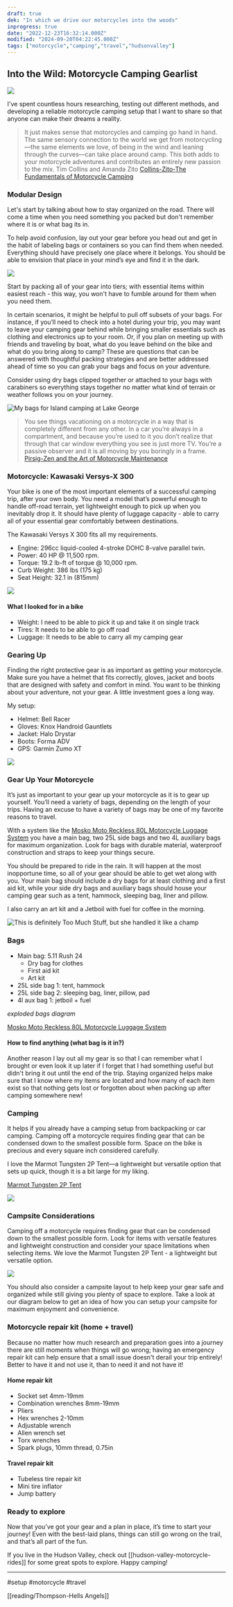```yaml
---
draft: true
dek: "In which we drive our motorcycles into the woods"
inprogress: true
date: "2022-12-23T16:32:14.000Z"
modified: "2024-09-20T04:22:45.000Z"
tags: ["motorcycle","camping","travel","hudsonvalley"]
---
```

## Into the Wild: Motorcycle Camping Gearlist

![](D8231DDA-80DE-4E33-B72F-200E0B78E999.jpeg)

I've spent countless hours researching, testing out different methods, and developing a reliable motorcycle camping setup that I want to share so that anyone can make their dreams a reality.

>It just makes sense that motorcycles and camping go hand in hand. The same sensory connection to the world we get from motorcycling—the same elements we love, of being in the wind and leaning through the curves—can take place around camp. This both adds to your motorcycle adventures and contributes an entirely new passion to the mix.
>Tim Collins and Amanda Zito [Collins-Zito-The Fundamentals of Motorcycle Camping](Collins-Zito-The%20Fundamentals%20of%20Motorcycle%20Camping.md)

### Modular Design

Let's start by talking about how to stay organized on the road. There will come a time when you need something you packed but don't remember where it is or what bag its in.

To help avoid confusion, lay out your gear before you head out and get in the habit of labeling bags or containers so you can find them when needed. Everything should have precisely one place where it belongs. You should be able to envision that place in your mind’s eye and find it in the dark.

![](https://res.cloudinary.com/ejf/image/upload/v1691608713/Screenshot_2023-08-09_at_3.17.33_PM.png)

Start by packing all of your gear into tiers; with essential items within easiest reach - this way, you won't have to fumble around for them when you need them.

In certain scenarios, it might be helpful to pull off subsets of your bags. For instance, if you’ll need to check into a hotel during your trip, you may want to leave your camping gear behind while bringing smaller essentials such as clothing and electronics up to your room. Or, if you plan on meeting up with friends and traveling by boat, what do you leave behind on the bike and what do you bring along to camp? These are questions that can be answered with thoughtful packing strategies and are better addressed ahead of time so you can grab your bags and focus on your adventure.

Consider using dry bags clipped together or attached to your bags with carabiners so everything stays together no matter what kind of terrain or weather follows you on your journey.

![My bags for Island camping at Lake George](F5B356FA-79CC-4139-8F70-162F31D045F9_1_105_c.jpeg)

>You see things vacationing on a motorcycle in a way that is completely different from any other. In a car you’re always in a compartment, and because you’re used to it you don’t realize that through that car window everything you see is just more TV. You’re a passive observer and it is all moving by you boringly in a frame.
>[Pirsig-Zen and the Art of Motorcycle Maintenance](Pirsig-Zen%20and%20the%20Art%20of%20Motorcycle%20Maintenance.md)

### Motorcycle: Kawasaki Versys-X 300

Your bike is one of the most important elements of a successful camping trip, after your own body. You need a model that’s powerful enough to handle off-road terrain, yet lightweight enough to pick up when you inevitably drop it. It should have plenty of luggage capacity - able to carry all of your essential gear comfortably between destinations.

The Kawasaki Versys X 300 fits all my requirements.

- Engine: 296cc liquid-cooled 4-stroke DOHC 8-valve parallel twin.
- Power: 40 HP @ 11,500 rpm.
- Torque: 19.2 lb-ft of torque @ 10,000 rpm.
- Curb Weight: 386 lbs (175 kg)
- Seat Height: 32.1 in (815mm)

![](ADD924AF-D7C4-4F8B-ABD9-4D7EB4EBF026.jpeg)

#### What I looked for in a bike
- Weight: I need to be able to pick it up and take it on single track
- Tires: It needs to be able to go off road
- Luggage: It needs to be able to carry all my camping gear

### Gearing Up

Finding the right protective gear is as important as getting your motorcycle. Make sure you have a helmet that fits correctly, gloves, jacket and boots that are designed with safety and comfort in mind. You want to be thinking about your adventure, not your gear. A little investment goes a long way.

My setup:

- Helmet: Bell Racer
- Gloves: Knox Handroid Gauntlets
- Jacket: Halo Drystar
- Boots: Forma ADV
- GPS: Garmin Zumo XT

![](6986CDD3-930A-410E-9300-40BD7751A357_1_105_c.jpeg)

### Gear Up Your Motorcycle

It’s just as important to your gear up your motorcycle as it is to gear up yourself. You’ll need a variety of bags, depending on the length of your trips. Having an excuse to have a variety of bags may be one of my favorite reasons to travel.

With a system like the [Mosko Moto Reckless 80L Motorcycle Luggage System](https://moskomoto.com/products/reckless-80l) you have a main bag, two 25L side bags and two 4L auxiliary bags for maximum organization. Look for bags with durable material, waterproof construction and straps to keep your things secure.

You should be prepared to ride in the rain. It will happen at the most inopportune time, so all of your gear should be able to get wet along with you. Your main bag should include a dry bags for at least clothing and a first aid kit, while your side dry bags and auxiliary bags should house your camping gear such as a tent, hammock, sleeping bag, liner and pillow.

I also carry an art kit and a Jetboil with fuel for coffee in the morning.

![This is definitely Too Much Stuff, but she handled it like a champ](EBF62C4D-364E-44F2-9486-691705B62C8A_1_105_c.jpeg)

### Bags
- Main bag: 5.11 Rush 24
	- Dry bag for clothes
	- First aid kit
	- Art kit
- 25L side bag 1: tent, hammock
- 25L side bag 2: sleeping bag, liner, pillow, pad
- 4l aux bag 1: jetboil + fuel

*exploded bags diagram*

[Mosko Moto Reckless 80L Motorcycle Luggage System](https://moskomoto.com/products/reckless-80l)

#### How to find anything (what bag is it in?)

Another reason I lay out all my gear is so that I can remember what I brought or even look it up later if I forget that I had something useful but didn't bring it out until the end of the trip. Staying organized helps make sure that I know where my items are located and how many of each item exist so that nothing gets lost or forgotten about when packing up after camping somewhere new!

### Camping

It helps if you already have a camping setup from backpacking or car camping. Camping off a motorcycle requires finding gear that can be condensed down to the smallest possible form. Space on the bike is precious and every square inch considered carefully.

I love the Marmot Tungsten 2P Tent—a lightweight but versatile option that sets up quick, though it is a bit large for my liking.

[Marmot Tungsten 2P Tent](https://www.rei.com/product/110883/marmot-tungsten-2p-tent-with-footprint)

![](IMG_0010.jpeg)

### Campsite Considerations

Camping off a motorcycle requires finding gear that can be condensed down to the smallest possible form. Look for items with versatile features and lightweight construction and consider your space limitations when selecting items. We love the Marmot Tungsten 2P Tent - a lightweight but versatile option.

![](E1730FDB-741A-4788-AB0E-767EF47B3D63_1_105_c.jpeg)

You should also consider a campsite layout to help keep your gear safe and organized while still giving you plenty of space to explore. Take a look at our diagram below to get an idea of how you can setup your campsite for maximum enjoyment and convenience.

### Motorcycle repair kit (home + travel)

Because no matter how much research and preparation goes into a journey there are still moments when things will go wrong; having an emergency repair kit can help ensure that a small issue doesn't derail your trip entirely! Better to have it and not use it, than to need it and not have it!

#### Home repair kit
- Socket set 4mm-19mm
- Combination wrenches 8mm-19mm
- Pliers
- Hex wrenches 2-10mm
- Adjustable wrench
- Allen wrench set
- Torx wrenches
- Spark plugs, 10mm thread, 0.75in
#### Travel repair kit
- Tubeless tire repair kit
- Mini tire inflator
- Jump battery

### Ready to explore

Now that you’ve got your gear and a plan in place, it’s time to start your journey! Even with the best-laid plans, things can still go wrong on the trail, and that’s all part of the fun.

If you live in the Hudson Valley, check out [[hudson-valley-motorcycle-rides]] for some great spots to explore. Happy camping!

---

#setup #motorcycle #travel

[[reading/Thompson-Hells Angels]]
